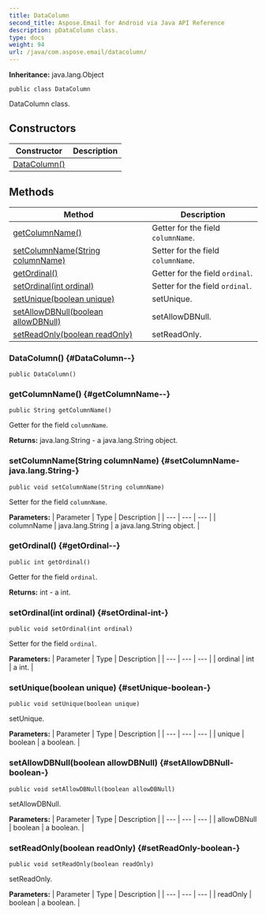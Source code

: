 ```yaml
---
title: DataColumn
second_title: Aspose.Email for Android via Java API Reference
description: pDataColumn class.
type: docs
weight: 94
url: /java/com.aspose.email/datacolumn/
---
```

**Inheritance:**
java.lang.Object
```
public class DataColumn
```

DataColumn class.
## Constructors

| Constructor | Description |
| --- | --- |
| [DataColumn()](#DataColumn--) |  |
## Methods

| Method | Description |
| --- | --- |
| [getColumnName()](#getColumnName--) | Getter for the field `columnName`. |
| [setColumnName(String columnName)](#setColumnName-java.lang.String-) | Setter for the field `columnName`. |
| [getOrdinal()](#getOrdinal--) | Getter for the field `ordinal`. |
| [setOrdinal(int ordinal)](#setOrdinal-int-) | Setter for the field `ordinal`. |
| [setUnique(boolean unique)](#setUnique-boolean-) | setUnique. |
| [setAllowDBNull(boolean allowDBNull)](#setAllowDBNull-boolean-) | setAllowDBNull. |
| [setReadOnly(boolean readOnly)](#setReadOnly-boolean-) | setReadOnly. |
### DataColumn() {#DataColumn--}
```
public DataColumn()
```


### getColumnName() {#getColumnName--}
```
public String getColumnName()
```


Getter for the field `columnName`.

**Returns:**
java.lang.String - a java.lang.String object.
### setColumnName(String columnName) {#setColumnName-java.lang.String-}
```
public void setColumnName(String columnName)
```


Setter for the field `columnName`.

**Parameters:**
| Parameter | Type | Description |
| --- | --- | --- |
| columnName | java.lang.String | a java.lang.String object. |

### getOrdinal() {#getOrdinal--}
```
public int getOrdinal()
```


Getter for the field `ordinal`.

**Returns:**
int - a int.
### setOrdinal(int ordinal) {#setOrdinal-int-}
```
public void setOrdinal(int ordinal)
```


Setter for the field `ordinal`.

**Parameters:**
| Parameter | Type | Description |
| --- | --- | --- |
| ordinal | int | a int. |

### setUnique(boolean unique) {#setUnique-boolean-}
```
public void setUnique(boolean unique)
```


setUnique.

**Parameters:**
| Parameter | Type | Description |
| --- | --- | --- |
| unique | boolean | a boolean. |

### setAllowDBNull(boolean allowDBNull) {#setAllowDBNull-boolean-}
```
public void setAllowDBNull(boolean allowDBNull)
```


setAllowDBNull.

**Parameters:**
| Parameter | Type | Description |
| --- | --- | --- |
| allowDBNull | boolean | a boolean. |

### setReadOnly(boolean readOnly) {#setReadOnly-boolean-}
```
public void setReadOnly(boolean readOnly)
```


setReadOnly.

**Parameters:**
| Parameter | Type | Description |
| --- | --- | --- |
| readOnly | boolean | a boolean. |

